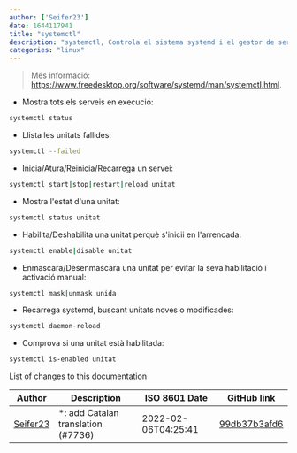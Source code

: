 ```yaml
---
author: ['Seifer23']
date: 1644117941
title: "systemctl"
description: "systemctl, Controla el sistema systemd i el gestor de serveis."
categories: "linux"
---
```

> Més informació: <https://www.freedesktop.org/software/systemd/man/systemctl.html>.

- Mostra tots els serveis en execució:

```bash
systemctl status
```

- Llista les unitats fallides:

```bash
systemctl --failed
```

- Inicia/Atura/Reinicia/Recarrega un servei:

```bash
systemctl start|stop|restart|reload unitat
```

- Mostra l'estat d'una unitat:

```bash
systemctl status unitat
```

- Habilita/Deshabilita una unitat perquè s'inicii en l'arrencada:

```bash
systemctl enable|disable unitat
```

- Enmascara/Desenmascara una unitat per evitar la seva habilitació i activació manual:

```bash
systemctl mask|unmask unida
```

- Recarrega systemd, buscant unitats noves o modificades:

```bash
systemctl daemon-reload
```

- Comprova si una unitat està habilitada:

```bash
systemctl is-enabled unitat
```
List of changes to this documentation


Author | Description | ISO 8601 Date | GitHub link
------|-----|-----|-----
[Seifer23](mailto:48915360+Seifer23@users.noreply.github.com) | *: add Catalan translation (#7736) | 2022-02-06T04:25:41 | [99db37b3afd6](https://github.com/tldr-pages/tldr/commit/99db37b3afd6dba836a6d94e4688601fdb3bac98)

